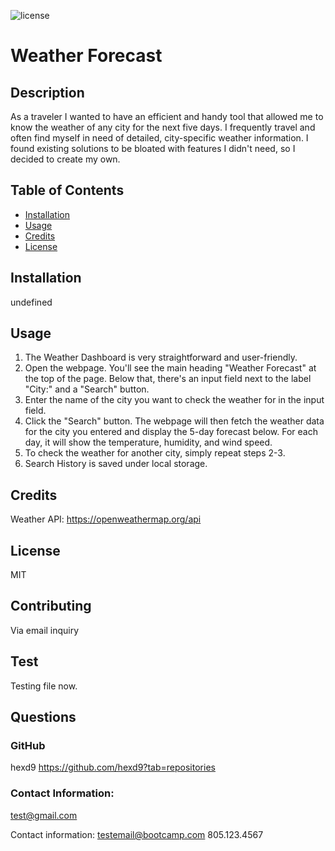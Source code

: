 ![license](https://img.shields.io/badge/license-MIT-brightgreen)
# Weather Forecast

## Description

As a traveler I wanted to have an efficient and handy tool that allowed me to know the weather of any city for the next five days. I frequently travel and often find myself in need of detailed, city-specific weather information. I found existing solutions to be bloated with features I didn't need, so I decided to create my own.

## Table of Contents

- [Installation](#installation)
- [Usage](#usage)
- [Credits](#credits)
- [License](#license)

## Installation

undefined

## Usage

1. The Weather Dashboard is very straightforward and user-friendly.
2. Open the webpage. You'll see the main heading "Weather Forecast" at the top of the page. Below that, there's an input field next to the label "City:" and a "Search" button.
3. Enter the name of the city you want to check the weather for in the input field.
4. Click the "Search" button. The webpage will then fetch the weather data for the city you entered and display the 5-day forecast below. For each day, it will show the temperature, humidity, and wind speed.
5. To check the weather for another city, simply repeat steps 2-3.
6. Search History is saved under local storage.



## Credits

Weather API: https://openweathermap.org/api

## License

MIT

## Contributing

Via email inquiry

## Test

Testing file now.

## Questions

### GitHub

hexd9 https://github.com/hexd9?tab=repositories

### Contact Information:

test@gmail.com

Contact information: 
testemail@bootcamp.com
805.123.4567
